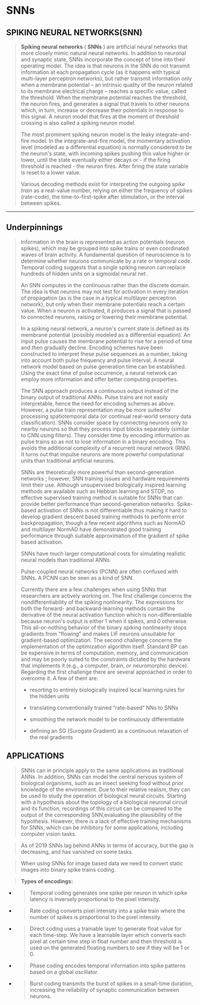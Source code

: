 # SNNs

## **SPIKING NEURAL NETWORKS(SNN)**

> **Spiking neural networks** ( **SNNs** ) are artificial neural networks that more closely mimic natural neural networks. In addition to neuronal and synaptic state, SNNs incorporate the concept of time into their operating model. The idea is that neurons in the SNN do not transmit information at each propagation cycle (as it happens with typical multi-layer perceptron networks), but rather transmit information only when a membrane potential –
> an intrinsic quality of the neuron related to its membrane electrical
> charge – reaches a specific value, called the threshold. When the
> membrane potential reaches the threshold, the neuron fires, and
> generates a signal that travels to other neurons which, in turn,
> increase or decrease their potentials in response to this signal. A
> neuron model  that fires at the moment of threshold crossing is also
> called a spiking neuron model.
>
> The most prominent spiking neuron model is the leaky integrate-and-fire model. In the integrate-and-fire model, the momentary activation level (modeled as a differential equation)
> is normally considered to be the neuron's state, with incoming spikes
> pushing this value higher or lower, until the state eventually either
> decays or  - if the firing threshold is reached - the neuron fires.
> After firing the state variable is reset to a lower value.
>
> Various decoding methods exist for interpreting the outgoing *spike train*
> as a real-value number, relying on either the frequency of spikes
> (rate-code), the time-to-first-spike after stimulation, or the interval
> between spikes.

---

## **Underpinnings**

> Information in the brain is represented as action potentials (neuron
> spikes), which may be grouped into spike trains or even coordinated
> waves of brain activity. A fundamental question of neuroscience is to
> determine whether neurons communicate by a rate or temporal code. Temporal coding suggests that a single spiking neuron can replace hundreds of hidden units on a sigmoidal neural net *.*
>
> An SNN computes in the continuous rather than the discrete
> domain. The idea is that neurons may not test for activation in every
> iteration of propagation (as is the case in a typical multilayer perceptron
> network), but only when their membrane potentials reach a certain
> value. When a neuron is activated, it produces a signal that is passed
> to connected neurons, raising or lowering their membrane potential.
>
> In a spiking neural network, a neuron's current state is defined
> as its membrane potential (possibly modeled as a differential equation).
> An input pulse causes the membrane potential to rise for a period of
> time and then gradually decline. Encoding schemes have been constructed
> to interpret these pulse sequences as a number, taking into account both
> pulse frequency and pulse interval. A neural network model based on
> pulse generation time can be established. Using the exact time of pulse
> occurrence, a neural network can employ more information and offer
> better computing properties.
>
> The SNN approach produces a continuous output instead of the binary
> output of traditional ANNs. Pulse trains are not easily interpretable,
> hence the need for encoding schemes as above. However, a pulse train
> representation may be more suited for processing spatiotemporal data (or
> continual real-world sensory data classification). SNNs consider space by connecting neurons only to nearby neurons so that they process input blocks separately (similar to CNN
> using filters). They consider time by encoding information as pulse
> trains so as not to lose information in a binary encoding. This avoids
> the additional complexity of a recurrent neural network (RNN). It turns out that impulse neurons are more powerful computational units than traditional artificial neurons.
>
> SNNs are theoretically more powerful than second-generation networks  ; however, SNN training issues and hardware requirements limit their use.
> Although unsupervised biologically inspired learning methods are available such as Hebbian learning and STDP,
> no effective supervised training method is suitable for SNNs that can
> provide better performance than second-generation networks. Spike-based activation of SNNs is not differentiable thus making it hard to develop gradient descent based training methods to perform error backpropagation, though a few recent algorithms such as NormAD and multilayer NormAD have demonstrated good training performance through suitable approximation of the gradient of spike based activation.
>
> SNNs have much larger computational costs for simulating realistic neural models than traditional ANNs.
>
> Pulse-coupled neural networks (PCNN) are often confused with SNNs. A PCNN can be seen as a kind of SNN.
>
> Currently there are a few challenges when using SNNs that researchers
>  are actively working on. The first challenge concerns the
> nondifferentiability of the spiking nonlinearity. The expressions for
> both the forward- and backward-learning methods contain the derivative
> of the neural activation function which is non-differentiable because
> neuron's output is either 1 when it spikes, and 0 otherwise. This
> all-or-nothing behavior of the binary spiking nonlinearity stops
> gradients from “flowing” and makes LIF neurons unsuitable for
> gradient-based optimization. The second challenge concerns the
> implementation of the optimization algorithm itself. Standard BP can be
> expensive in terms of computation, memory, and communication and may be
> poorly suited to the constraints dictated by the hardware that
> implements it (e.g., a computer, brain, or neuromorphic device). Regarding the first challenge there are several approached in order to overcome it. A few of them are:
>
> * resorting to entirely biologically inspired local learning rules for the hidden units
> * translating conventionally trained “rate-based” NNs to SNNs
>
> * smoothing the network model to be continuously differentiable
> * defining an SG (Surogate Gradient) as a continuous relaxation of the real gradients

## **APPLICATIONS**

> SNNs can in principle apply to the same applications as traditional ANNs. In addition, SNNs can model the central nervous system of biological organisms, such as an insect seeking food without prior knowledge of the environment. Due to their relative realism, they can be used to study the operation of biological neural circuits. Starting with a hypothesis about the topology of a biological neuronal circuit and its function, recordings
> of this circuit can be compared to the output of the corresponding SNN,evaluating the plausibility of the hypothesis. However, there is a lack of effective training mechanisms for SNNs, which can be inhibitory for some applications, including computer vision tasks.

> As of 2019 SNNs lag behind ANNs in terms of accuracy, but the gap is decreasing, and has vanished on some tasks.

> When using SNNs for image based data we need to convert static images into binary spike trains coding.

> **Types of encodings:**

* > Temporal coding generates one spike per neuron in which spike latency is inversely proportional to the pixel intensity.
  >
* > Rate coding converts pixel intensity into a spike train where the number of spikes is proportional to the pixel intensity.
  >
* > Direct coding uses a trainable layer to generate float value for
  > each time-step. We have a learnable layer which converts each pixel at
  > certain time step in float number and then threshold is used on the
  > generated floating numbers to see if they will be 1 or 0.
  >
* > Phase coding encodes temporal information into spike patterns based on a global oscillator.
  >
* > Burst coding transmits the burst of spikes in a small-time duration,
  > increasing the reliability of synaptic communication between neurons.
  >
